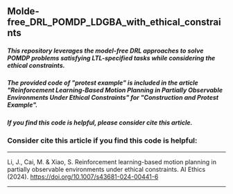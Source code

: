 ## Molde-free_DRL_POMDP_LDGBA_with_ethical_constraints
##### This repository leverages the model-free DRL approaches to solve POMDP problems satisfying LTL-specified tasks while considering the ethical constraints.
##### The provided code of "protest example" is included in the article "Reinforcement Learning-Based Motion Planning in Partially Observable Environments Under Ethical Constraints" for "Construction and Protest Example". 
##### If you find this code is helpful, please consider cite this article.

### Consider cite this article if you find this code is helpful:
***
Li, J., Cai, M. & Xiao, S. Reinforcement learning-based motion planning in partially observable environments under ethical constraints. AI Ethics (2024). https://doi.org/10.1007/s43681-024-00441-6
***
